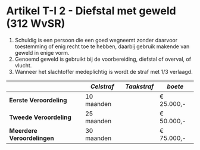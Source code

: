 # Artikel T-I 2 - Diefstal met geweld (312 WvSR)

1. Schuldig is een persoon die een goed wegneemt zonder daarvoor toestemming of enig recht toe te hebben, daarbij gebruik makende van geweld in enige vorm.
2. Genoemd geweld is gebruikt bij de voorbereiding, diefstal of overval, of vlucht.
3. Wanneer het slachtoffer medeplichtig is wordt de straf met 1/3 verlaagd.

|                             | _Celstraf_ | _Taakstraf_ | _boete_    |
| --------------------------- | ---------- | ----------- | ---------- |
| **Eerste Veroordeling**     | 10 maanden |             | € 25.000,- |
| **Tweede Veroordeling**     | 25 maanden |             | € 50.000,- |
| **Meerdere Veroordelingen** | 30 maanden |             | € 75.000,- |
